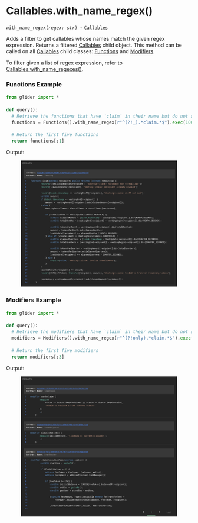 # Callables.with\_name\_regex()

`with_name_regex(`_`regex: str`_`) →` [`Callables`](./)

Adds a filter to get callables whose names match the given regex expression. Returns a filtered [Callables](./) child object. This method can be called on all [Callables](./) child classes: [Functions](functions/) and [Modifiers](modifiers/).

To filter given a list of regex expression, refer to [Callables.with\_name\_regexes()](callables.with_name_regexes.md).

### Functions Example

```python
from glider import *

def query():
  # Retrieve the functions that have `claim` in their name but do not start with `_`
  functions = Functions().with_name_regex(r"^(?!_).*claim.*$").exec(100)

  # Return the first five functions
  return functions[:1]
```

Output:

<figure><img src="../../.gitbook/assets/image (2) (1) (1) (1) (1) (1) (1) (1) (1) (1) (1) (1) (1) (1).png" alt=""><figcaption></figcaption></figure>

### Modifiers Example

```python
from glider import *

def query():
  # Retrieve the modifiers that have `claim` in their name but do not start with `only`
  modifiers = Modifiers().with_name_regex(r"^(?!only).*claim.*$").exec(100)

  # Return the first five modifiers
  return modifiers[:3]
```

Output:

<figure><img src="../../.gitbook/assets/image (161).png" alt=""><figcaption></figcaption></figure>

